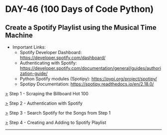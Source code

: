 # DAY-46 (100 Days of Code Python)

## Create a Spotify Playlist using the Musical Time Machine
<!-- Takes top 100 music from date in past to create a Spotify playlist -->

* Important Links: 
  * Spotify Developer Dashboard: https://developer.spotify.com/dashboard/ 
  * Authenticating with Spotify: https://developer.spotify.com/documentation/general/guides/authorization-guide/ 
  * Python Spotify modules (Spotipy): https://pypi.org/project/spotipy/ 
  * Spotipy Documentation: https://spotipy.readthedocs.io/en/2.18.0/ 
<!--
  * Article about OAuth: https://developer.okta.com/blog/2017/06/21/what-the-heck-is-oauth 
-->

[>](https://github.com/Aniruddh-482/Python/tree/main/046/Musical%20Time%20Machine) Step 1 - Scraping the Billboard Hot 100 <br>

[>](https://github.com/Aniruddh-482/Python/tree/main/046/Musical%20Time%20Machine) Step 2 - Authentication with Spotify <br>

[>](https://github.com/Aniruddh-482/Python/tree/main/046/Musical%20Time%20Machine) Step 3 - Search Spotify for the Songs from Step 1 <br>

[>](https://github.com/Aniruddh-482/Python/tree/main/046/Musical%20Time%20Machine) Step 4 - Creating and Adding to Spotify Playlist <br>
<hr>

